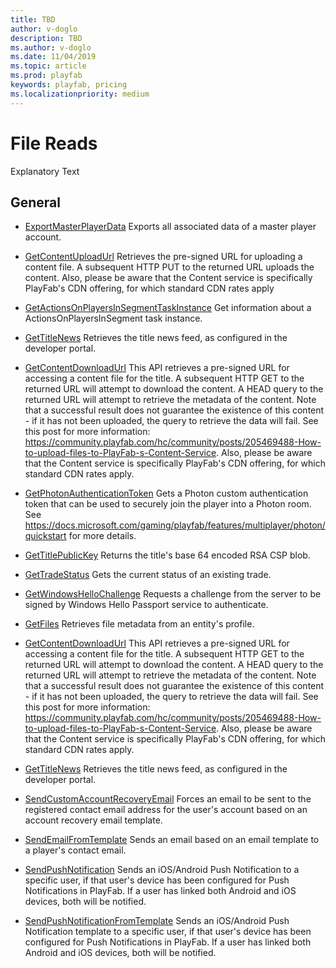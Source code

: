 ```yaml
---
title: TBD
author: v-doglo
description: TBD
ms.author: v-doglo
ms.date: 11/04/2019
ms.topic: article
ms.prod: playfab
keywords: playfab, pricing
ms.localizationpriority: medium
---
```


# File Reads

Explanatory Text

## General

- [ExportMasterPlayerData](https://docs.microsoft.com/rest/api/playfab/admin/account-management/exportmasterplayerdata?view=playfab-rest)
    Exports all associated data of a master player account.

- [GetContentUploadUrl](https://docs.microsoft.com/rest/api/playfab/admin/content/getcontentuploadurl?view=playfab-rest)
    Retrieves the pre-signed URL for uploading a content file. A subsequent HTTP PUT to the returned URL uploads the content. Also, please be aware that the Content service is specifically PlayFab's CDN offering, for which standard CDN rates apply

- [GetActionsOnPlayersInSegmentTaskInstance](https://docs.microsoft.com/rest/api/playfab/admin/scheduledtask/getactionsonplayersinsegmenttaskinstance?view=playfab-rest)
    Get information about a ActionsOnPlayersInSegment task instance.

- [GetTitleNews](https://docs.microsoft.com/rest/api/playfab/client/title-wide-data-management/gettitlenews?view=playfab-rest)
    Retrieves the title news feed, as configured in the developer portal.

- [GetContentDownloadUrl](https://docs.microsoft.com/rest/api/playfab/client/content/getcontentdownloadurl?view=playfab-rest)
    This API retrieves a pre-signed URL for accessing a content file for the title. A subsequent HTTP GET to the returned URL will attempt to download the content. A HEAD query to the returned URL will attempt to retrieve the metadata of the content. Note that a successful result does not guarantee the existence of this content - if it has not been uploaded, the query to retrieve the data will fail. See this post for more information: https://community.playfab.com/hc/community/posts/205469488-How-to-upload-files-to-PlayFab-s-Content-Service. Also, please be aware that the Content service is specifically PlayFab's CDN offering, for which standard CDN rates apply.

- [GetPhotonAuthenticationToken](https://docs.microsoft.com/rest/api/playfab/client/authentication/getphotonauthenticationtoken?view=playfab-rest)
    Gets a Photon custom authentication token that can be used to securely join the player into a Photon room. See https://docs.microsoft.com/gaming/playfab/features/multiplayer/photon/quickstart for more details.

- [GetTitlePublicKey](https://docs.microsoft.com/rest/api/playfab/client/authentication/gettitlepublickey?view=playfab-rest)
    Returns the title's base 64 encoded RSA CSP blob.

- [GetTradeStatus](https://docs.microsoft.com/rest/api/playfab/client/trading/gettradestatus?view=playfab-rest)
    Gets the current status of an existing trade.

- [GetWindowsHelloChallenge](https://docs.microsoft.com/rest/api/playfab/client/authentication/getwindowshellochallenge?view=playfab-rest)
    Requests a challenge from the server to be signed by Windows Hello Passport service to authenticate.

- [GetFiles](https://docs.microsoft.com/rest/api/playfab/data/file/getfiles?view=playfab-rest)
    Retrieves file metadata from an entity's profile.

- [GetContentDownloadUrl](https://docs.microsoft.com/rest/api/playfab/server/content/getcontentdownloadurl?view=playfab-rest)
    This API retrieves a pre-signed URL for accessing a content file for the title. A subsequent HTTP GET to the returned URL will attempt to download the content. A HEAD query to the returned URL will attempt to retrieve the metadata of the content. Note that a successful result does not guarantee the existence of this content - if it has not been uploaded, the query to retrieve the data will fail. See this post for more information: https://community.playfab.com/hc/community/posts/205469488-How-to-upload-files-to-PlayFab-s-Content-Service. Also, please be aware that the Content service is specifically PlayFab's CDN offering, for which standard CDN rates apply.

- [GetTitleNews](https://docs.microsoft.com/rest/api/playfab/server/title-wide-data-management/gettitlenews?view=playfab-rest)
    Retrieves the title news feed, as configured in the developer portal.

- [SendCustomAccountRecoveryEmail](https://docs.microsoft.com/rest/api/playfab/server/account-management/sendcustomaccountrecoveryemail?view=playfab-rest)
    Forces an email to be sent to the registered contact email address for the user's account based on an account recovery email template.

- [SendEmailFromTemplate](https://docs.microsoft.com/rest/api/playfab/server/account-management/sendemailfromtemplate?view=playfab-rest)
    Sends an email based on an email template to a player's contact email.

- [SendPushNotification](https://docs.microsoft.com/rest/api/playfab/server/account-management/sendpushnotification?view=playfab-rest)
    Sends an iOS/Android Push Notification to a specific user, if that user's device has been configured for Push Notifications in PlayFab. If a user has linked both Android and iOS devices, both will be notified.

- [SendPushNotificationFromTemplate](https://docs.microsoft.com/rest/api/playfab/server/account-management/sendpushnotificationfromtemplate?view=playfab-rest)
    Sends an iOS/Android Push Notification template to a specific user, if that user's device has been configured for Push Notifications in PlayFab. If a user has linked both Android and iOS devices, both will be notified.